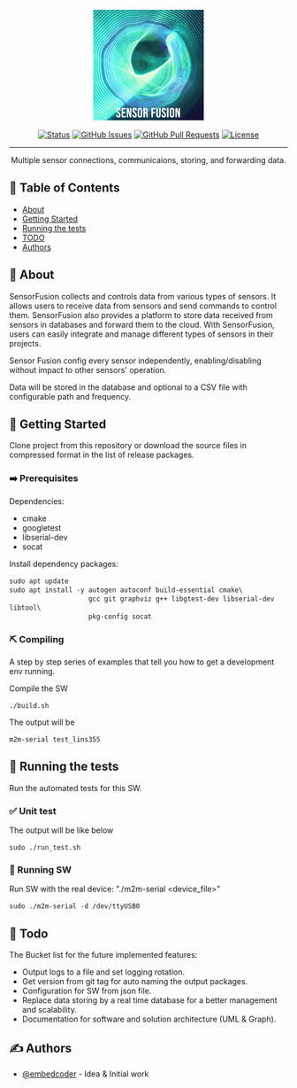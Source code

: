 <p align="center">
  <a href="" rel="noopener">
 <img width=200px height=200px src="icon.png" alt="Project logo"></a>
</p>

<div align="center">

[![Status](https://img.shields.io/badge/status-active-success.svg)]()
[![GitHub Issues](https://img.shields.io/github/issues/embed-coder/sensor-fusion?style=plastic)](https://github.com/embed-coder/sensor-fusion/issues)
[![GitHub Pull Requests](https://img.shields.io/github/issues-pr/embed-coder/sensor-fusion)](https://github.com/kylelobo/The-Documentation-Compendium/pulls)
[![License](https://img.shields.io/badge/license-MIT-blue.svg)](/LICENSE)

</div>

---

<p align="center"> Multiple sensor connections, communicaions, storing, and forwarding data.
    <br> 
</p>

## 📝 Table of Contents

- [About](#about)
- [Getting Started](#getting_started)
- [Running the tests](#tests)
- [TODO](#todo)
- [Authors](#authors)

## 🧐 About <a name = "about"></a>

SensorFusion collects and controls data from various types of sensors. It allows users to receive data from sensors and send commands to control them. SensorFusion also provides a platform to store data received from sensors in databases and forward them to the cloud. With SensorFusion, users can easily integrate and manage different types of sensors in their projects.

Sensor Fusion config every sensor independently, enabling/disabling without impact to other sensors' operation.

Data will be stored in the database and optional to a CSV file with configurable path and frequency.

## 🏁 Getting Started <a name = "getting_started"></a>

Clone project from this repository or download the source files in compressed format in the list of release packages.

### ➡️ Prerequisites

Dependencies:

- cmake
- googletest
- libserial-dev
- socat

Install dependency packages:

```
sudo apt update
sudo apt install -y autogen autoconf build-essential cmake\
                    gcc git graphviz g++ libgtest-dev libserial-dev libtool\
                    pkg-config socat
```

### ⛏️ Compiling

A step by step series of examples that tell you how to get a development env running.

Compile the SW

```
./build.sh
```

The output will be

```
m2m-serial test_lins355
```

## 🔧 Running the tests <a name = "tests"></a>

Run the automated tests for this SW.

### ✅ Unit test

The output will be like below

```
sudo ./run_test.sh

```

### 🚀 Running SW

Run SW with the real device: "./m2m-serial <device_file>"

```
sudo ./m2m-serial -d /dev/ttyUSB0
```

## 📝 Todo <a name="todo"></a>

The Bucket list for the future implemented features:

- Output logs to a file and set logging rotation.
- Get version from git tag for auto naming the output packages.
- Configuration for SW from json file.
- Replace data storing by a real time database for a better management and scalability.
- Documentation for software and solution architecture (UML & Graph).

## ✍️ Authors <a name = "authors"></a>

- [@embedcoder](https://github.com/embed-coder) - Idea & Initial work
